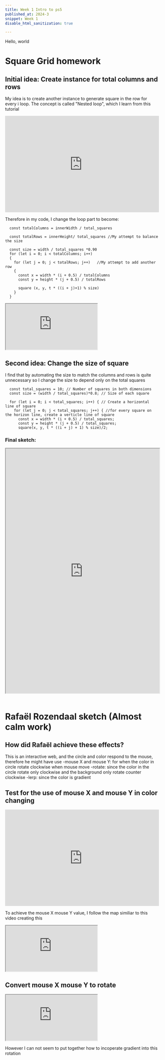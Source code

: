 ```yaml
---
title: Week 1 Intro to ps5
published_at: 2024-3
snippet: Week 1
disable_html_sanitization: true

---
```


Hello, world


# Square Grid homework
## Initial idea: Create instance for total columns and rows
My idea is to create another instance to generate square in the row for every i loop.
The concept is called "Nested loop", which I learn from this tutorial
<iframe width="100%" height="315" src="https://www.youtube.com/embed/RCPof5TC-Gs?si=TPQMZ8EUzrcSwuC0" title="YouTube video player" frameborder="0" allow="accelerometer; autoplay; clipboard-write; encrypted-media; gyroscope; picture-in-picture; web-share" referrerpolicy="strict-origin-when-cross-origin" allowfullscreen></iframe>

Therefore in my code, I change the loop part to become:

```
  const totalColumns = innerWidth / total_squares 
    
  const totalRows = innerHeight/ total_squares //My attempt to balance the size 

  const size = width / total_squares *0.90
  for (let i = 0; i < totalColumns; i++) 
  {
    for (let j = 0; j < totalRows; j++)   //My attempt to add another row 
    {
      const x = width * (i + 0.5) / totalColumns
      const y = height * (j + 0.5) / totalRows

      square (x, y, t * ((i + j)+1) % size)
    }
  }
```
<iframe src="https://editor.p5js.org/HappiesDay/full/mfwKcft72"></iframe>

## Second idea: Change the size of square
I find that by automating the size to match the columns and rows is quite unnecessary so I change the size to depend only on the total squares
```
  const total_squares = 10; // Number of squares in both dimensions
  const size = (width / total_squares)*0.8; // Size of each square

  for (let i = 0; i < total_squares; i++) { // Create a horizontal line of square
    for (let j = 0; j < total_squares; j++) { //for every square on the horizon line, create a verticle line of square
      const x = width * (i + 0.5) / total_squares;  
      const y = height * (j + 0.5) / total_squares;
      square(x, y, t * ((i + j) + 1) % size)/2;

```

### Final sketch:

<iframe width="100%" height=800px src="https://editor.p5js.org/HappiesDay/full/LpYEK21eS"></iframe>

<br>
<br>

# Rafaël Rozendaal sketch (Almost calm work)
## How did Rafaël achieve these effects? 
This is an interactive web, and the circle and color respond to the mouse, therefore he might have use 
-mouse X and mouse Y: for when the color in circle rotate clockwise when mouse move
-rotate: since the color in the circle rotate only clockwise and the background only rotate counter clockwise
-lerp: since the color is gradient

## Test for the use of mouse X and mouse Y in color changing
<iframe width="100%" height="315" src="https://www.youtube.com/embed/nicMAoW6u1g?si=FQDd7eDzEOLOaXSs" title="YouTube video player" frameborder="0" allow="accelerometer; autoplay; clipboard-write; encrypted-media; gyroscope; picture-in-picture; web-share" referrerpolicy="strict-origin-when-cross-origin" allowfullscreen></iframe>

To achieve the mouse X mouse Y value, I follow the map similiar to this video creating this
<iframe src="https://editor.p5js.org/HappiesDay/full/eP3IlkY5C"></iframe>

## Convert mouse X mouse Y to rotate 
<iframe src="https://editor.p5js.org/HappiesDay/full/b9vthaq0z"></iframe>

However I can not seem to put together how to incoperate gradient into this rotation
